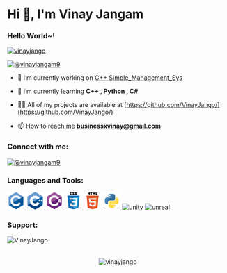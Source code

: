 <h1 align="left">Hi 👋, I'm Vinay Jangam</h1>
<h3 align="left">Hello World~!</h3>

<p align="left"> <a href="https://github.com/ryo-ma/github-profile-trophy"><img src="https://github-profile-trophy.vercel.app/?username=vinayjango" alt="vinayjango" /></a> </p>

<p align="left"> <a href="https://twitter.com/@vinayjangam9" target="blank"><img src="https://img.shields.io/twitter/follow/@vinayjangam9?logo=twitter&style=for-the-badge" alt="@vinayjangam9" /></a> </p>

- 🔭 I’m currently working on [C++ Simple_Management_Sys](https://github.com/VinayJango/C-simple-SYSTEM-)

- 🌱 I’m currently learning **C++ , Python , C#**

- 👨‍💻 All of my projects are available at [https://github.com/VinayJango/](https://github.com/VinayJango/)

- 📫 How to reach me **businessxvinay@gmail.com**

<h3 align="left">Connect with me:</h3>
<p align="left">
<a href="https://twitter.com/@vinayjangam9" target="blank"><img align="center" src="https://raw.githubusercontent.com/rahuldkjain/github-profile-readme-generator/master/src/images/icons/Social/twitter.svg" alt="@vinayjangam9" height="30" width="40" /></a>
</p>

<h3 align="left">Languages and Tools:</h3>
<p align="left"> <a href="https://www.cprogramming.com/" target="_blank" rel="noreferrer"> <img src="https://raw.githubusercontent.com/devicons/devicon/master/icons/c/c-original.svg" alt="c" width="40" height="40"/> </a> <a href="https://www.w3schools.com/cpp/" target="_blank" rel="noreferrer"> <img src="https://raw.githubusercontent.com/devicons/devicon/master/icons/cplusplus/cplusplus-original.svg" alt="cplusplus" width="40" height="40"/> </a> <a href="https://www.w3schools.com/cs/" target="_blank" rel="noreferrer"> <img src="https://raw.githubusercontent.com/devicons/devicon/master/icons/csharp/csharp-original.svg" alt="csharp" width="40" height="40"/> </a> <a href="https://www.w3schools.com/css/" target="_blank" rel="noreferrer"> <img src="https://raw.githubusercontent.com/devicons/devicon/master/icons/css3/css3-original-wordmark.svg" alt="css3" width="40" height="40"/> </a> <a href="https://www.w3.org/html/" target="_blank" rel="noreferrer"> <img src="https://raw.githubusercontent.com/devicons/devicon/master/icons/html5/html5-original-wordmark.svg" alt="html5" width="40" height="40"/> </a> <a href="https://www.python.org" target="_blank" rel="noreferrer"> <img src="https://raw.githubusercontent.com/devicons/devicon/master/icons/python/python-original.svg" alt="python" width="40" height="40"/> </a> <a href="https://unity.com/" target="_blank" rel="noreferrer"> <img src="https://www.vectorlogo.zone/logos/unity3d/unity3d-icon.svg" alt="unity" width="40" height="40"/> </a> <a href="https://unrealengine.com/" target="_blank" rel="noreferrer"> <img src="https://raw.githubusercontent.com/kenangundogan/fontisto/036b7eca71aab1bef8e6a0518f7329f13ed62f6b/icons/svg/brand/unreal-engine.svg" alt="unreal" width="40" height="40"/> </a> </p>

<h3 align="left">Support:</h3>
<p><a href="https://www.buymeacoffee.com/VinayJango"> <img align="left" src="https://cdn.buymeacoffee.com/buttons/v2/default-yellow.png" height="50" width="210" alt="VinayJango" /></a></p><br><br>

<p><img align="center" src="https://github-readme-stats.vercel.app/api/top-langs?username=vinayjango&show_icons=true&locale=en&layout=compact" alt="vinayjango" /></p>
